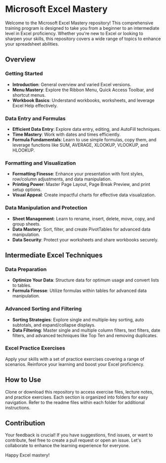# Microsoft Excel Mastery

Welcome to the Microsoft Excel Mastery repository! This comprehensive training program is designed to take you from a beginner to an intermediate level in Excel proficiency. Whether you're new to Excel or looking to sharpen your skills, this repository covers a wide range of topics to enhance your spreadsheet abilities.

## Overview

### Getting Started
- **Introduction**: General overview and varied Excel versions.
- **Menu Mastery**: Explore the Ribbon Menu, Quick Access Toolbar, and shortcut menus.
- **Workbook Basics**: Understand workbooks, worksheets, and leverage Excel Help effectively.

### Data Entry and Formulas
- **Efficient Data Entry**: Explore data entry, editing, and AutoFill techniques.
- **Time Mastery**: Work with dates and times efficiently.
- **Formula Fundamentals**: Learn to use simple formulas, copy them, and leverage functions like SUM, AVERAGE, XLOOKUP, VLOOKUP, and HLOOKUP.

### Formatting and Visualization
- **Formatting Finesse**: Enhance your presentation with font styles, row/column adjustments, and data manipulation.
- **Printing Power**: Master Page Layout, Page Break Preview, and print setup options.
- **Visual Appeal**: Create impactful charts for effective data visualization.

### Data Manipulation and Protection
- **Sheet Management**: Learn to rename, insert, delete, move, copy, and group sheets.
- **Data Mastery**: Sort, filter, and create PivotTables for advanced data manipulation.
- **Data Security**: Protect your worksheets and share workbooks securely.

## Intermediate Excel Techniques

### Data Preparation
- **Optimize Your Data**: Structure data for optimum usage and convert lists to tables.
- **Formula Finesse**: Utilize formulas within tables for advanced data manipulation.

### Advanced Sorting and Filtering
- **Sorting Strategies**: Explore single and multiple-key sorting, auto subtotals, and expand/collapse displays.
- **Data Filtering**: Master single and multiple column filters, text filters, date filters, and advanced techniques like Top Ten and removing duplicates.

### Excel Practice Exercises
Apply your skills with a set of practice exercises covering a range of scenarios. Reinforce your learning and boost your Excel proficiency.

## How to Use
Clone or download this repository to access exercise files, lecture notes, and practice exercises. Each section is organized into folders for easy navigation. Refer to the readme files within each folder for additional instructions.

## Contribution
Your feedback is crucial! If you have suggestions, find issues, or want to contribute, feel free to create a pull request or open an issue. Let's collaborate to enhance the learning experience for everyone.

Happy Excel mastery!
